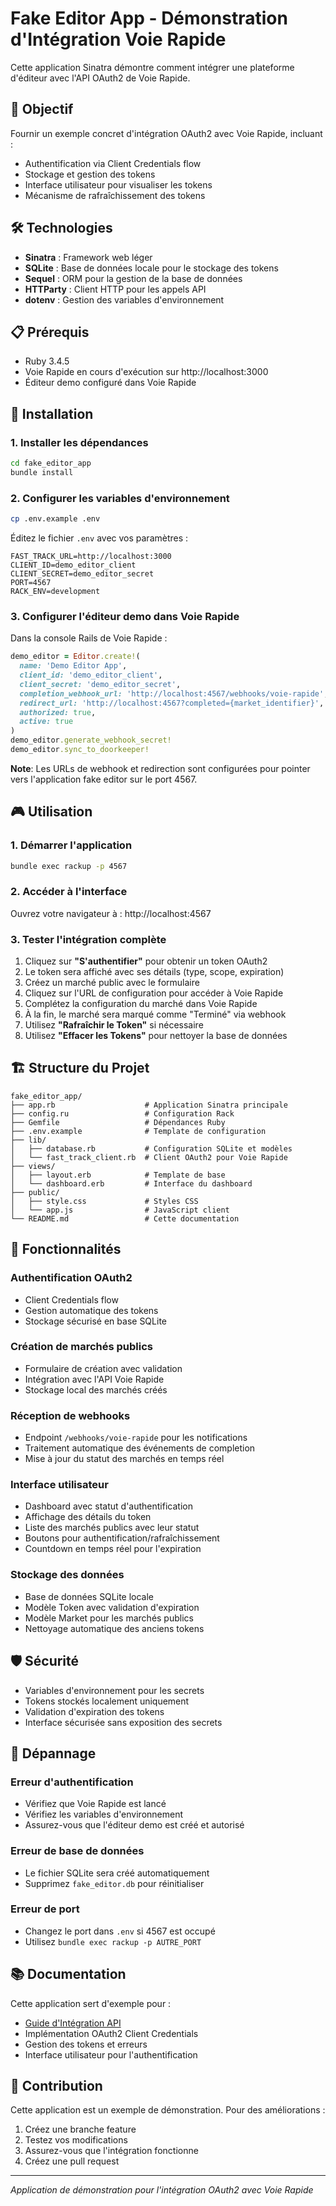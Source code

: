 # Fake Editor App - Démonstration d'Intégration Voie Rapide

Cette application Sinatra démontre comment intégrer une plateforme d'éditeur avec l'API OAuth2 de Voie Rapide.

## 🎯 Objectif

Fournir un exemple concret d'intégration OAuth2 avec Voie Rapide, incluant :
- Authentification via Client Credentials flow
- Stockage et gestion des tokens
- Interface utilisateur pour visualiser les tokens
- Mécanisme de rafraîchissement des tokens

## 🛠 Technologies

- **Sinatra** : Framework web léger
- **SQLite** : Base de données locale pour le stockage des tokens
- **Sequel** : ORM pour la gestion de la base de données
- **HTTParty** : Client HTTP pour les appels API
- **dotenv** : Gestion des variables d'environnement

## 📋 Prérequis

- Ruby 3.4.5
- Voie Rapide en cours d'exécution sur http://localhost:3000
- Éditeur demo configuré dans Voie Rapide

## 🚀 Installation

### 1. Installer les dépendances

```bash
cd fake_editor_app
bundle install
```

### 2. Configurer les variables d'environnement

```bash
cp .env.example .env
```

Éditez le fichier `.env` avec vos paramètres :

```
FAST_TRACK_URL=http://localhost:3000
CLIENT_ID=demo_editor_client
CLIENT_SECRET=demo_editor_secret
PORT=4567
RACK_ENV=development
```

### 3. Configurer l'éditeur demo dans Voie Rapide

Dans la console Rails de Voie Rapide :

```ruby
demo_editor = Editor.create!(
  name: 'Demo Editor App',
  client_id: 'demo_editor_client',
  client_secret: 'demo_editor_secret',
  completion_webhook_url: 'http://localhost:4567/webhooks/voie-rapide',
  redirect_url: 'http://localhost:4567?completed={market_identifier}',
  authorized: true,
  active: true
)
demo_editor.generate_webhook_secret!
demo_editor.sync_to_doorkeeper!
```

**Note**: Les URLs de webhook et redirection sont configurées pour pointer vers l'application fake editor sur le port 4567.

## 🎮 Utilisation

### 1. Démarrer l'application

```bash
bundle exec rackup -p 4567
```

### 2. Accéder à l'interface

Ouvrez votre navigateur à : http://localhost:4567

### 3. Tester l'intégration complète

1. Cliquez sur **"S'authentifier"** pour obtenir un token OAuth2
2. Le token sera affiché avec ses détails (type, scope, expiration)  
3. Créez un marché public avec le formulaire
4. Cliquez sur l'URL de configuration pour accéder à Voie Rapide
5. Complétez la configuration du marché dans Voie Rapide
6. À la fin, le marché sera marqué comme "Terminé" via webhook
7. Utilisez **"Rafraîchir le Token"** si nécessaire
8. Utilisez **"Effacer les Tokens"** pour nettoyer la base de données

## 🏗 Structure du Projet

```
fake_editor_app/
├── app.rb                    # Application Sinatra principale
├── config.ru                 # Configuration Rack
├── Gemfile                   # Dépendances Ruby
├── .env.example              # Template de configuration
├── lib/
│   ├── database.rb           # Configuration SQLite et modèles
│   └── fast_track_client.rb  # Client OAuth2 pour Voie Rapide
├── views/
│   ├── layout.erb            # Template de base
│   └── dashboard.erb         # Interface du dashboard
├── public/
│   ├── style.css             # Styles CSS
│   └── app.js                # JavaScript client
└── README.md                 # Cette documentation
```

## 🔧 Fonctionnalités

### Authentification OAuth2
- Client Credentials flow
- Gestion automatique des tokens
- Stockage sécurisé en base SQLite

### Création de marchés publics
- Formulaire de création avec validation
- Intégration avec l'API Voie Rapide
- Stockage local des marchés créés

### Réception de webhooks  
- Endpoint `/webhooks/voie-rapide` pour les notifications
- Traitement automatique des événements de completion
- Mise à jour du statut des marchés en temps réel

### Interface utilisateur
- Dashboard avec statut d'authentification
- Affichage des détails du token
- Liste des marchés publics avec leur statut
- Boutons pour authentification/rafraîchissement
- Countdown en temps réel pour l'expiration

### Stockage des données
- Base de données SQLite locale
- Modèle Token avec validation d'expiration
- Modèle Market pour les marchés publics  
- Nettoyage automatique des anciens tokens

## 🛡 Sécurité

- Variables d'environnement pour les secrets
- Tokens stockés localement uniquement
- Validation d'expiration des tokens
- Interface sécurisée sans exposition des secrets

## 🐛 Dépannage

### Erreur d'authentification
- Vérifiez que Voie Rapide est lancé
- Vérifiez les variables d'environnement
- Assurez-vous que l'éditeur demo est créé et autorisé

### Erreur de base de données
- Le fichier SQLite sera créé automatiquement
- Supprimez `fake_editor.db` pour réinitialiser

### Erreur de port
- Changez le port dans `.env` si 4567 est occupé
- Utilisez `bundle exec rackup -p AUTRE_PORT`

## 📚 Documentation

Cette application sert d'exemple pour :
- [Guide d'Intégration API](../docs/API_INTEGRATION.md)
- Implémentation OAuth2 Client Credentials
- Gestion des tokens et erreurs
- Interface utilisateur pour l'authentification

## 🤝 Contribution

Cette application est un exemple de démonstration. Pour des améliorations :
1. Créez une branche feature
2. Testez vos modifications
3. Assurez-vous que l'intégration fonctionne
4. Créez une pull request

---

*Application de démonstration pour l'intégration OAuth2 avec Voie Rapide*